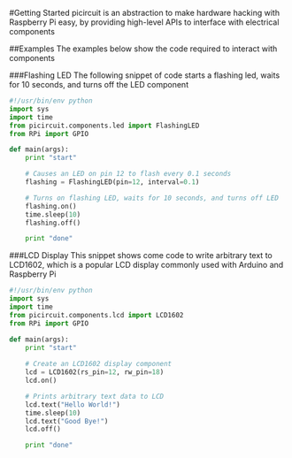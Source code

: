#Getting Started
picircuit is an abstraction to make hardware hacking with Raspberry Pi easy, by providing high-level APIs to interface with electrical components

##Examples
The examples below show the code required to interact with components

###Flashing LED
The following snippet of code starts a flashing led, waits for 10 seconds, and turns off the LED component

```python
#!/usr/bin/env python
import sys
import time
from picircuit.components.led import FlashingLED
from RPi import GPIO

def main(args):
    print "start"

    # Causes an LED on pin 12 to flash every 0.1 seconds
    flashing = FlashingLED(pin=12, interval=0.1)

    # Turns on flashing LED, waits for 10 seconds, and turns off LED
    flashing.on()
    time.sleep(10)
    flashing.off()

    print "done"
```

###LCD Display
This snippet shows come code to write arbitrary text to LCD1602, which is a popular LCD display commonly used with Arduino and Raspberry Pi

```python
#!/usr/bin/env python
import sys
import time
from picircuit.components.lcd import LCD1602
from RPi import GPIO

def main(args):
    print "start"
    
    # Create an LCD1602 display component
    lcd = LCD1602(rs_pin=12, rw_pin=18)
    lcd.on()

    # Prints arbitrary text data to LCD
    lcd.text("Hello World!")
    time.sleep(10)
    lcd.text("Good Bye!")
    lcd.off()

    print "done"
```
